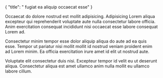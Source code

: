 {
  "title": " fugiat ea aliquip occaecat esse"
}

Occaecat do dolore nostrud est mollit adipisicing. Adipisicing Lorem aliqua excepteur qui reprehenderit voluptate aute nulla consectetur labore officia. Anim exercitation consequat incididunt nisi occaecat esse labore consequat Lorem ad.

Consectetur minim tempor esse dolor aliquip aliqua do aute ad ea quis esse. Tempor ut pariatur nisi mollit mollit id nostrud veniam proident enim ad Lorem minim. Ea officia exercitation irure amet id elit ut nostrud aute.

Voluptate elit consectetur duis nisi. Excepteur tempor id velit eu ut deserunt aliqua. Consectetur aliqua est amet ullamco anim nulla mollit eu ullamco labore cillum.